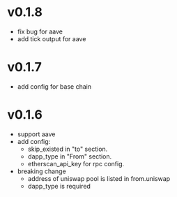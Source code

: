 # v0.1.8

* fix bug for aave
* add tick output for aave

# v0.1.7

* add config for base chain

# v0.1.6

* support aave
* add config: 
  * skip_existed in "to" section.
  * dapp_type in "From" section.
  * etherscan_api_key for rpc config. 
* breaking change
  * address of uniswap pool is listed in from.uniswap
  * dapp_type is required